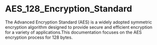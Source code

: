 # AES_128_Encryption_Standard
The Advanced Encryption Standard (AES) is a widely adopted symmetric encryption algorithm designed to provide secure and efficient encryption for a variety of applications.This documentation focuses on the AES encryption process for 128 bytes.
